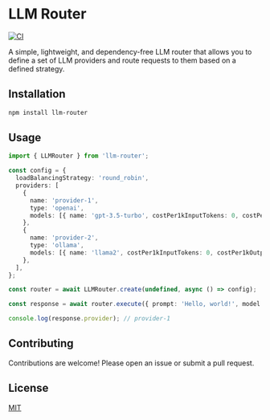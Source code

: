 
# LLM Router

[![CI](https://github.com/YOUR_USERNAME/YOUR_REPOSITORY/actions/workflows/ci.yml/badge.svg)](https://github.com/YOUR_USERNAME/YOUR_REPOSITORY/actions/workflows/ci.yml)

A simple, lightweight, and dependency-free LLM router that allows you to define a set of LLM providers and route requests to them based on a defined strategy.

## Installation

```bash
npm install llm-router
```

## Usage

```typescript
import { LLMRouter } from 'llm-router';

const config = {
  loadBalancingStrategy: 'round_robin',
  providers: [
    {
      name: 'provider-1',
      type: 'openai',
      models: [{ name: 'gpt-3.5-turbo', costPer1kInputTokens: 0, costPer1kOutputTokens: 0, maxTokens: 4096 }],
    },
    {
      name: 'provider-2',
      type: 'ollama',
      models: [{ name: 'llama2', costPer1kInputTokens: 0, costPer1kOutputTokens: 0, maxTokens: 4096 }],
    },
  ],
};

const router = await LLMRouter.create(undefined, async () => config);

const response = await router.execute({ prompt: 'Hello, world!', model: 'gpt-3.5-turbo' });

console.log(response.provider); // provider-1
```

## Contributing

Contributions are welcome! Please open an issue or submit a pull request.

## License

[MIT](LICENSE)
